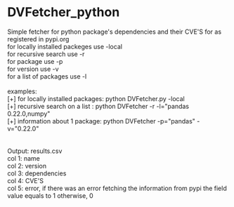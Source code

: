 # DVFetcher_python
Simple fetcher for python package's dependencies and their CVE'S for as registered in pypi.org <br />
for locally installed packeges use -local <br />
for recursive search use -r <br />
for package use -p <br />
for version use -v <br />
for a list of packages use -l <br /><br />
examples: <br />
[+] for locally installed packages: python DVFetcher.py -local <br />
[+] recursive search on a list : python DVFetcher -r -l="pandas 0.22.0,numpy" <br />
[+] information about 1 package: python DVFetcher -p="pandas" -v="0.22.0" <br />
<br /><br />
Output: results.csv <br />
col 1: name <br />
col 2: version <br />
col 3: dependencies <br />
col 4: CVE'S <br />
col 5: error, if there was an error fetching the information from pypi the field value equals to 1 otherwise, 0 <br />
